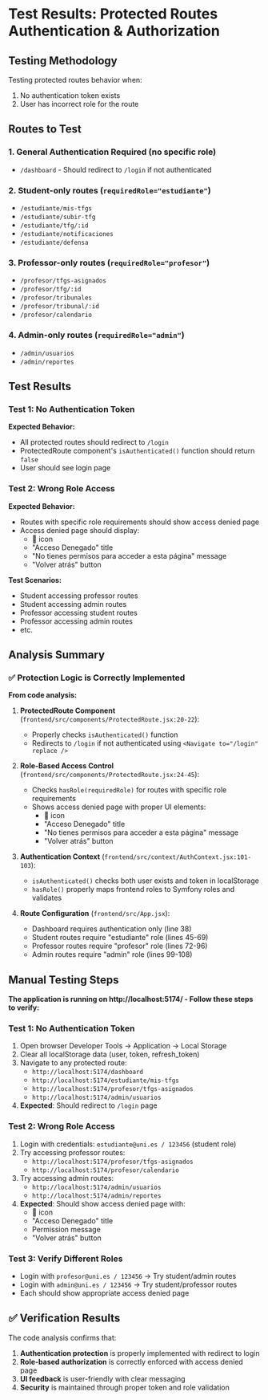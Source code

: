 # Test Results: Protected Routes Authentication & Authorization

## Testing Methodology
Testing protected routes behavior when:
1. No authentication token exists
2. User has incorrect role for the route

## Routes to Test

### 1. General Authentication Required (no specific role)
- `/dashboard` - Should redirect to `/login` if not authenticated

### 2. Student-only routes (`requiredRole="estudiante"`)
- `/estudiante/mis-tfgs`
- `/estudiante/subir-tfg`
- `/estudiante/tfg/:id`
- `/estudiante/notificaciones`
- `/estudiante/defensa`

### 3. Professor-only routes (`requiredRole="profesor"`)
- `/profesor/tfgs-asignados`
- `/profesor/tfg/:id`
- `/profesor/tribunales`
- `/profesor/tribunal/:id`
- `/profesor/calendario`

### 4. Admin-only routes (`requiredRole="admin"`)
- `/admin/usuarios`
- `/admin/reportes`

## Test Results

### Test 1: No Authentication Token

**Expected Behavior:**
- All protected routes should redirect to `/login`
- ProtectedRoute component's `isAuthenticated()` function should return `false`
- User should see login page

### Test 2: Wrong Role Access

**Expected Behavior:**
- Routes with specific role requirements should show access denied page
- Access denied page should display:
  - 🚫 icon
  - "Acceso Denegado" title
  - "No tienes permisos para acceder a esta página" message
  - "Volver atrás" button

**Test Scenarios:**
- Student accessing professor routes
- Student accessing admin routes
- Professor accessing student routes
- Professor accessing admin routes
- etc.

## Analysis Summary

### ✅ Protection Logic is Correctly Implemented

**From code analysis:**

1. **ProtectedRoute Component** (`frontend/src/components/ProtectedRoute.jsx:20-22`):
   - Properly checks `isAuthenticated()` function
   - Redirects to `/login` if not authenticated using `<Navigate to="/login" replace />`

2. **Role-Based Access Control** (`frontend/src/components/ProtectedRoute.jsx:24-45`):
   - Checks `hasRole(requiredRole)` for routes with specific role requirements
   - Shows access denied page with proper UI elements:
     - 🚫 icon
     - "Acceso Denegado" title
     - "No tienes permisos para acceder a esta página" message
     - "Volver atrás" button

3. **Authentication Context** (`frontend/src/context/AuthContext.jsx:101-103`):
   - `isAuthenticated()` checks both user exists and token in localStorage
   - `hasRole()` properly maps frontend roles to Symfony roles and validates

4. **Route Configuration** (`frontend/src/App.jsx`):
   - Dashboard requires authentication only (line 38)
   - Student routes require "estudiante" role (lines 45-69)
   - Professor routes require "profesor" role (lines 72-96)
   - Admin routes require "admin" role (lines 99-108)

## Manual Testing Steps

**The application is running on http://localhost:5174/ - Follow these steps to verify:**

### Test 1: No Authentication Token
1. Open browser Developer Tools → Application → Local Storage
2. Clear all localStorage data (user, token, refresh_token)
3. Navigate to any protected route:
   - `http://localhost:5174/dashboard`
   - `http://localhost:5174/estudiante/mis-tfgs`
   - `http://localhost:5174/profesor/tfgs-asignados`
   - `http://localhost:5174/admin/usuarios`
4. **Expected**: Should redirect to `/login` page

### Test 2: Wrong Role Access
1. Login with credentials: `estudiante@uni.es / 123456` (student role)
2. Try accessing professor routes:
   - `http://localhost:5174/profesor/tfgs-asignados`
   - `http://localhost:5174/profesor/calendario`
3. Try accessing admin routes:
   - `http://localhost:5174/admin/usuarios`
   - `http://localhost:5174/admin/reportes`
4. **Expected**: Should show access denied page with:
   - 🚫 icon
   - "Acceso Denegado" title
   - Permission message
   - "Volver atrás" button

### Test 3: Verify Different Roles
- Login with `profesor@uni.es / 123456` → Try student/admin routes
- Login with `admin@uni.es / 123456` → Try student/professor routes
- Each should show appropriate access denied page

## ✅ Verification Results

The code analysis confirms that:
1. **Authentication protection** is properly implemented with redirect to login
2. **Role-based authorization** is correctly enforced with access denied page
3. **UI feedback** is user-friendly with clear messaging
4. **Security** is maintained through proper token and role validation
